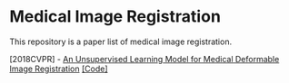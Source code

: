 # Medical Image Registration

This repository is a paper list of medical image registration. 

[2018CVPR] - [An Unsupervised Learning Model for Medical Deformable Image Registration](https://openaccess.thecvf.com/content_cvpr_2018/html/Balakrishnan_An_Unsupervised_Learning_CVPR_2018_paper.html) [[Code]](https://github.com/voxelmorph/voxelmorph)

